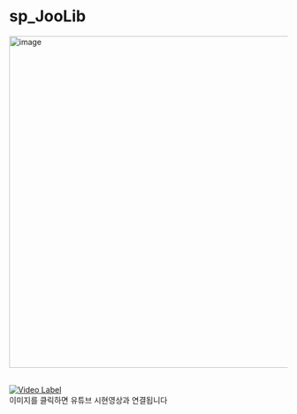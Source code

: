 # sp_JooLib

<img width="600" alt="image" src="https://github.com/juyub/sp_JooLib/assets/126839881/750fa2fe-9001-4c84-9dfb-4636ceab3770">
<br><br>

[![Video Label](http://img.youtube.com/vi/kXjXn7fin-g/0.jpg)](https://youtu.be/kXjXn7fin-g)
<br>
이미지를 클릭하면 유튜브 시현영상과 연결됩니다
